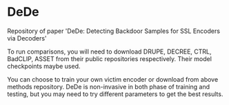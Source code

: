# DeDe
Repository of paper 'DeDe: Detecting Backdoor Samples for SSL Encoders via Decoders'

To run comparisons, you will need to download DRUPE, DECREE, CTRL, BadCLIP, ASSET from their public repositories respectively. Their model checkpoints maybe used. 

You can choose to train your own victim encoder or download from above methods repository. DeDe is non-invasive in both phase of training and testing, but you may need to try different parameters to get the best results. 

